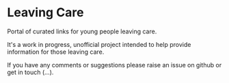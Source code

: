 # Leaving Care

Portal of curated links for young people leaving care.

It's a work in progress, unofficial project intended to help provide information for those leaving care.  

If you have any comments or suggestions please raise an issue on github or get in touch (...).
